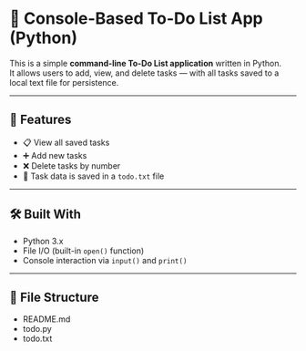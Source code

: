 # 📝 Console-Based To-Do List App (Python)

This is a simple **command-line To-Do List application** written in Python.  
It allows users to add, view, and delete tasks — with all tasks saved to a local text file for persistence.

---

## 🚀 Features

- 📋 View all saved tasks
- ➕ Add new tasks
- ❌ Delete tasks by number
- 💾 Task data is saved in a `todo.txt` file

---

## 🛠 Built With

- Python 3.x
- File I/O (built-in `open()` function)
- Console interaction via `input()` and `print()`

---

## 📂 File Structure

- README.md
- todo.py 
- todo.txt 
